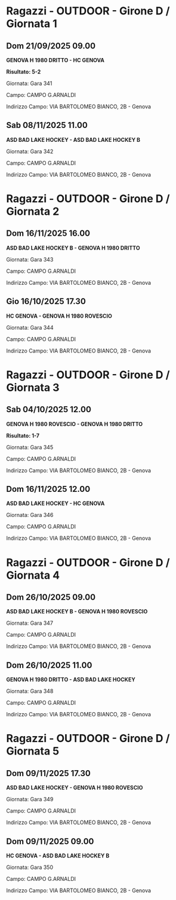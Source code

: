 # Ragazzi - OUTDOOR  - Girone D / Giornata 1
## Dom 21/09/2025 09.00

<strong>GENOVA H 1980 DRITTO - HC GENOVA</strong>

**Risultato: 5-2**

Giornata: Gara 341

Campo: CAMPO G.ARNALDI 

Indirizzo Campo:  VIA BARTOLOMEO BIANCO, 2B - Genova



## Sab 08/11/2025 11.00

<strong>ASD BAD LAKE HOCKEY - ASD BAD LAKE HOCKEY B</strong>

Giornata: Gara 342

Campo: CAMPO G.ARNALDI 

Indirizzo Campo:  VIA BARTOLOMEO BIANCO, 2B - Genova


# Ragazzi - OUTDOOR  - Girone D / Giornata 2
## Dom 16/11/2025 16.00

<strong>ASD BAD LAKE HOCKEY B - GENOVA H 1980 DRITTO</strong>

Giornata: Gara 343

Campo: CAMPO G.ARNALDI 

Indirizzo Campo:  VIA BARTOLOMEO BIANCO, 2B - Genova



## Gio 16/10/2025 17.30

<strong>HC GENOVA - GENOVA H 1980 ROVESCIO</strong>

Giornata: Gara 344

Campo: CAMPO G.ARNALDI 

Indirizzo Campo:  VIA BARTOLOMEO BIANCO, 2B - Genova


# Ragazzi - OUTDOOR  - Girone D / Giornata 3
## Sab 04/10/2025 12.00

<strong>GENOVA H 1980 ROVESCIO - GENOVA H 1980 DRITTO</strong>

**Risultato: 1-7**

Giornata: Gara 345

Campo: CAMPO G.ARNALDI 

Indirizzo Campo:  VIA BARTOLOMEO BIANCO, 2B - Genova



## Dom 16/11/2025 12.00

<strong>ASD BAD LAKE HOCKEY - HC GENOVA</strong>

Giornata: Gara 346

Campo: CAMPO G.ARNALDI 

Indirizzo Campo:  VIA BARTOLOMEO BIANCO, 2B - Genova


# Ragazzi - OUTDOOR  - Girone D / Giornata 4
## Dom 26/10/2025 09.00

<strong>ASD BAD LAKE HOCKEY B - GENOVA H 1980 ROVESCIO</strong>

Giornata: Gara 347

Campo: CAMPO G.ARNALDI 

Indirizzo Campo:  VIA BARTOLOMEO BIANCO, 2B - Genova



## Dom 26/10/2025 11.00

<strong>GENOVA H 1980 DRITTO - ASD BAD LAKE HOCKEY</strong>

Giornata: Gara 348

Campo: CAMPO G.ARNALDI 

Indirizzo Campo:  VIA BARTOLOMEO BIANCO, 2B - Genova


# Ragazzi - OUTDOOR  - Girone D / Giornata 5
## Dom 09/11/2025 17.30

<strong>ASD BAD LAKE HOCKEY - GENOVA H 1980 ROVESCIO</strong>

Giornata: Gara 349

Campo: CAMPO G.ARNALDI 

Indirizzo Campo:  VIA BARTOLOMEO BIANCO, 2B - Genova



## Dom 09/11/2025 09.00

<strong>HC GENOVA - ASD BAD LAKE HOCKEY B</strong>

Giornata: Gara 350

Campo: CAMPO G.ARNALDI 

Indirizzo Campo:  VIA BARTOLOMEO BIANCO, 2B - Genova



